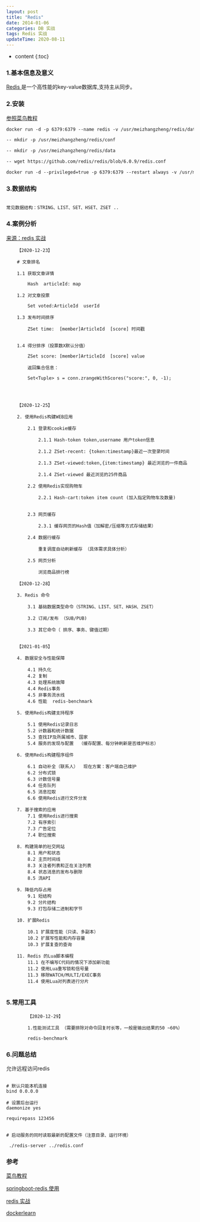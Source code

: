 ```yaml
---
layout: post
title: "Redis"
date: 2014-01-06 
categories: DB 实战
tags: Redis 实战
updateTime: 2020-08-11 
---
```


* content
{:toc}

### 1.基本信息及意义

[Redis ](https://baike.baidu.com/item/Redis/6549233?fr=aladdin) 是一个高性能的key-value数据库,支持主从同步。

### 2.安装

[参照菜鸟教程](https://www.runoob.com/redis/redis-tutorial.html)

```dockerfile
docker run -d -p 6379:6379 --name redis -v /usr/meizhangzheng/redis/data：/data  meizhangzheng/redis:6.0.9 --appendonly yes

-- mkdir -p /usr/meizhangzheng/redis/conf

-- mkdir -p /usr/meizhangzheng/redis/data

-- wget https://github.com/redis/redis/blob/6.0.9/redis.conf

docker run -d --privileged=true -p 6379:6379 --restart always -v /usr/meizhangzheng/redis/conf/redis.conf:/etc/redis/redis.conf -v /usr/meizhangzheng/redis/data:/data --name redis meizhangzheng/redis:6.0.9 redis-server /etc/redis/redis.conf --appendonly yes
```



### 3.数据结构

```

常见数据结构：STRING、LIST、SET、HSET、ZSET ..

```

### 4.案例分析

[来源：redis 实战](https://github.com/josiahcarlson/redis-in-action)
```
	【2020-12-23】

	# 文章排名

	1.1 获取文章详情

		Hash  articleId: map

	1.2 对文章投票
		
		Set voted:ArticleId  userId

	1.3 发布时间排序

		ZSet time:	[member]ArticleId  [score] 时间戳


	1.4 得分排序（投票数X默认分值）

		ZSet score:	[member]ArticleId  [score] value

		返回集合信息：

		Set<Tuple> s = conn.zrangeWithScores("score:", 0, -1);

	


	【2020-12-25】
	
	2. 使用Redis构建WEB应用

		2.1 登录和cookie缓存

			2.1.1 Hash-token token,username 用户token信息

			2.1.2 ZSet-recent: {token:timestamp}最近一次登录时间
			
			2.1.3 ZSet-viewed:token,{item:timestamp} 最近浏览的一件商品
			
			2.1.4 ZSet-viewed 最近浏览的25件商品

		2.2 使用Redis实现购物车
			
			2.2.1 Hash-cart:token item count (加入指定购物车及数量)


		2.3 网页缓存

			2.3.1 缓存网页的Hash值（加解密/压缩等方式存储结果）    

		2.4 数据行缓存

			重复调度自动刷新缓存 （具体需求具体分析）

		2.5 网页分析

			浏览商品排行榜

	【2020-12-28】

	3. Redis 命令

		3.1 基础数据类型命令（STRING、LIST、SET、HASH、ZSET）

		3.2 订阅/发布 （SUB/PUB)

		3.3 其它命令（ 排序、事务、键值过期）


	【2021-01-05】

	4. 数据安全与性能保障
		
		4.1 持久化
		4.2 复制
		4.3 处理系统故障
		4.4 Redis事务
		4.5 非事务流水线
		4.6 性能  redis-benchmark

	5. 使用Redis构建支持程序
		
		5.1 使用Redis记录日志
		5.2 计数器和统计数据
		5.3 查找IP及所属城市、国家
		5.4 服务的发现与配置  （缓存配置、每分钟刷新是否维护标志）

	6. 使用Redis构建程序组件

		6.1 自动补全（联系人）  现在方案：客户端自己维护
		6.2 分布式锁
		6.3 计数信号量
		6.4 任务队列
		6.5 消息拉取
		6.6 使用Redis进行文件分发

	7. 基于搜索的应用
		7.1 使用Redis进行搜索
		7.2 有序索引
		7.3 广告定位
		7.4 职位搜索

	8. 构建简单的社交网站
		8.1 用户和状态
		8.2 主页时间线
		8.3 关注者列表和正在关注列表
		8.4 状态消息的发布与删除
		8.5 流API

	9. 降低内存占用
		9.1 短结构
		9.2 分片结构
		9.3 打包存储二进制和字节

	10. 扩展Redis

		10.1 扩展度性能（只读、多副本）
		10.2 扩展写性能和内存容量
		10.3 扩展复查的查询

	11. Redis 的Lua脚本编程
		11.1 在不编写C代码的情况下添加新功能
		11.2 使用Lua重写锁和信号量
		11.3 移除WATCH/MULTI/EXEC事务
		11.4 使用Lua对列表进行分片
		
```
### 5.常用工具


```
		【2020-12-29】

		1.性能测试工具 （需要排除对命令回复时长等，一般是输出结果的50 ~60%）

		redis-benchmark 

```

### 6.问题总结

允许远程访问redis


```shell

# 默认只能本机连接
bind 0.0.0.0

# 设置后台运行
daemonize yes

requirepass 123456


# 启动服务的同时读取最新的配置文件（注意目录、运行环境）

 ./redis-server ../redis.conf

```

### 参考

[菜鸟教程](https://www.runoob.com/redis/redis-tutorial.html)

[springboot-redis 使用](https://www.jianshu.com/p/b9154316227e)

[redis 实战](https://github.com/josiahcarlson/redis-in-action)

[dockerlearn](https://gitee.com/xushj/dockerlearn)